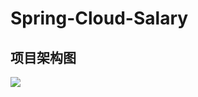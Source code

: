 # Spring-Cloud-Salary
## 项目架构图
![](https://gitee.com/lyq_power/pictures/raw/master/QQ%E6%88%AA%E5%9B%BE20210210152514.png)
